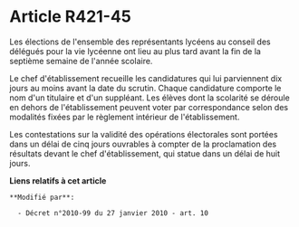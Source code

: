 # Article R421-45

Les élections de l'ensemble des représentants lycéens au conseil des délégués pour la vie lycéenne ont lieu au plus tard
avant la fin de la septième semaine de l'année scolaire.

Le chef d'établissement recueille les candidatures qui lui parviennent dix jours au moins avant la date du scrutin. Chaque
candidature comporte le nom d'un titulaire et d'un suppléant. Les élèves dont la scolarité se déroule en dehors de
l'établissement peuvent voter par correspondance selon des modalités fixées par le règlement intérieur de l'établissement. 

Les contestations sur la validité des opérations électorales sont portées dans un délai de cinq jours ouvrables à compter de
la proclamation des résultats devant le chef d'établissement, qui statue dans un délai de huit jours.

**Liens relatifs à cet article**

	**Modifié par**:

	  - Décret n°2010-99 du 27 janvier 2010 - art. 10
